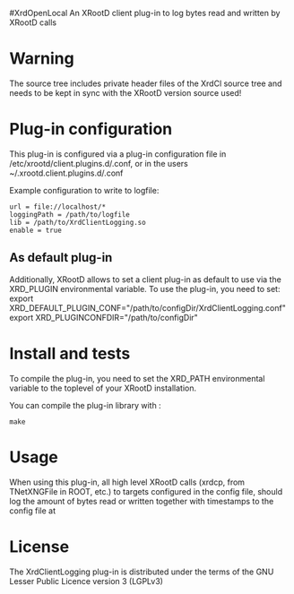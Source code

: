 #XrdOpenLocal 
An XRootD client plug-in to log bytes read and written by XRootD calls


# Warning
The source tree includes private header files of the XrdCl source tree and needs to be kept in sync with the XRootD version source used!

# Plug-in configuration

This plug-in is configured via a plug-in configuration file in /etc/xrootd/client.plugins.d/.conf, or in the users ~/.xrootd.client.plugins.d/.conf

Example configuration to write to logfile:
```shell
url = file://localhost/* 
loggingPath = /path/to/logfile
lib = /path/to/XrdClientLogging.so
enable = true
```
## As default plug-in

Additionally, XRootD allows to set a client plug-in as default to use via the XRD_PLUGIN environmental variable.
To use the plug-in, you need to set:
export XRD_DEFAULT_PLUGIN_CONF="/path/to/configDir/XrdClientLogging.conf"
export XRD_PLUGINCONFDIR="/path/to/configDir"

# Install and tests
To compile the plug-in, you need to set the XRD_PATH environmental variable to the toplevel of your XRootD installation.

You can compile the plug-in library with :
```shell
make
```

# Usage
When using this plug-in, all high level XRootD calls (xrdcp, from TNetXNGFile in ROOT, etc.) to targets configured in the config file, should log the amount of bytes read or written together with timestamps to the config file at 

# License
The XrdClientLogging plug-in is distributed under the terms of the GNU Lesser Public Licence version 3 (LGPLv3)
